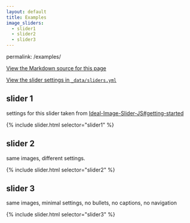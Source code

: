 ```yaml
---
layout: default
title: Examples
image_sliders:
  - slider1
  - slider2
  - slider3
---
```


permalink: /examples/

[View the Markdown source for this page](https://raw.githubusercontent.com/jekylltools/jekyll-ideal-image-slider-include/gh-pages/examples.md)

[View the slider settings in `_data/sliders.yml`](https://github.com/jekylltools/jekyll-ideal-image-slider-include/blob/gh-pages/_data/sliders.yml)

## slider 1

settings for this slider taken from [Ideal-Image-Slider-JS#getting-started](https://github.com/Codeinwp/Ideal-Image-Slider-JS#getting-started)

{% include slider.html selector="slider1" %}

## slider 2

same images, different settings.

{% include slider.html selector="slider2" %}

## slider 3

same images, minimal settings, no bullets, no captions, no navigation

{% include slider.html selector="slider3" %}
